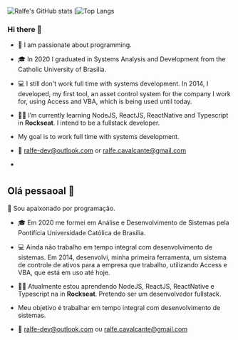 ![Ralfe's GitHub stats](https://github-readme-stats.vercel.app/api?username=ralfereis&show_icons=true&theme=nightowl)
[![Top Langs](https://github-readme-stats.vercel.app/api/top-langs/?username=ralfereis&show_icons=true&theme=nightowl)

### Hi there 👋

- 💜 I am passionate about programming. 

- 🎓 In 2020 I graduated in Systems Analysis and Development from the Catholic University of Brasilia.

- 💻 I still don't work full time with systems development. In 2014, I developed, my first tool, an asset control system for the company I work for, using Access and VBA, which is being used until today.

- 👨‍💻 I’m currently learning NodeJS, ReactJS, ReactNative and Typescript in **Rockseat**. I intend to be a fullstack developer.

- My goal is to work full time with systems development.

- 📧 ralfe-dev@outlook.com or ralfe.cavalcante@gmail.com
- 

#
## Olá pessaoal 👋

💜 Sou apaixonado por programação.

- 🎓 Em 2020 me formei em Análise e Desenvolvimento de Sistemas pela Pontifícia Universidade Católica de Brasília.

- 💻 Ainda não trabalho em tempo integral com desenvolvimento de sistemas. Em 2014, desenvolvi, minha primeira ferramenta, um sistema de controle de ativos para a empresa que trabalho, utilizando Access e VBA, que está em uso até hoje.

- 👨‍💻 Atualmente estou aprendendo NodeJS, ReactJS, ReactNative e Typescript na in **Rockseat**. Pretendo ser um desenvolvedor fullstack.

- Meu objetivo é trabalhar em tempo integral com desenvolvimento de sistemas.

- 📧 ralfe-dev@outlook.com ou ralfe.cavalcante@gmail.com
